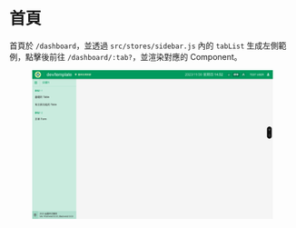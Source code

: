 # 首頁

首頁於 `/dashboard`，並透過 `src/stores/sidebar.js` 內的 `tabList` 生成左側範例，點擊後前往 `/dashboard/:tab?`，並渲染對應的 Component。

<figure><img src="../../../../.gitbook/assets/image (18).png" alt=""><figcaption></figcaption></figure>
